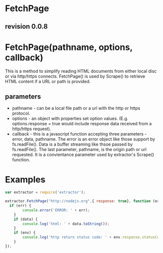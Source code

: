FetchPage
=========
revision 0.0.8
--------------

# FetchPage(pathname, options, callback)

This is a method to simplify reading HTML documents from either local disc or via http/https connects. FetchPage() is used by Scrape() to retrieve HTML content if a URL or path is provided.


## parameters

* pathname - can be a local file path or a url with the http or https protocol.
* options - an object with properties set option values. (E.g. options.response = true would include response data received from a http/https request).
* callback - this is a javascript function accepting three parameters - error, data, pathname. The error is an error object like those support by fs.readFile(). Data is a buffer streaming like thsoe passed by fs.readFile(). The last parameter, pathname, is the origin path or url requested. It is a convientance parameter used by extractor's Scrape() function.

# Examples

```javascript
var extractor = require('extractor');

extractor.FetchPage("http://nodejs.org",{ response: true}, function (err, data, env) {
  if (err) {
		console.error('ERROR: ' + err);
	}
	if (data) {
		console.log('html: ' + data.toString());
	}
	if (env) {
		console.log('http return status code: ' + env.response.statusCode);
	}
});
```

